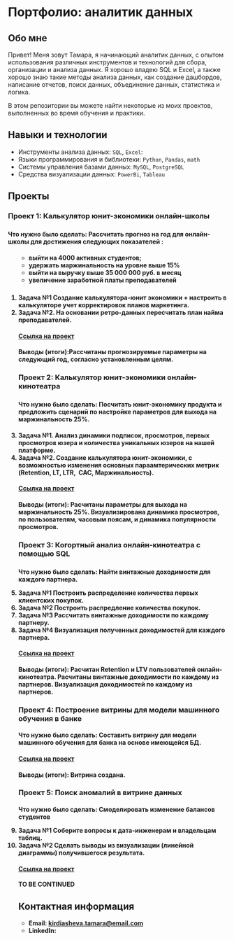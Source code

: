 # Портфолио: аналитик данных

## Обо мне  

Привет! Меня зовут Тамара, я начинающий аналитик данных, с опытом использования различных инструментов и технологий для сбора, организации и анализа данных. 
Я хорошо владею SQL и Excel, а также хорошо знаю такие методы анализа данных, как создание дашбордов, написание отчетов, поиск данных, объединение данных, статистика и логика.

В этом репозитории вы можете найти некоторые из моих проектов, выполненных во время обучения и практики.
<br>

## Навыки и технологии
- Инструменты анализа данных: ``SQL``, ``Excel``: 
- Языки программирования и библиотеки: ``Python``, ``Pandas``, ``math`` 
- Системы управления базами данных: ``MySQL``, ``PostgreSQL``
- Средства визуализации данных: ``PowerBi``, ``Tableau``


## Проекты

<p><h3> Проект 1: Калькулятор юнит-экономики онлайн-школы<h3></p> 
<p><h4> Что нужно было сделать: Рассчитать прогноз на год для онлайн-школы для достижения следующих показателей :<h4><p>
<ol>
<ul>
<li> выйти на 4000 активных студентов;</li>
<li> удержать маржинальность на уровне выше 15%</li>
<li> выйти на выручку выше 35 000 000 руб. в месяц</li>
<li> увеличение заработной платы преподавателей</li><h5></ul>
<p> 
<li>Задача №1 Создание калькулятора-юнит экономики + настроить в калькуляторе учет корректировок планов маркетинга.</li>  
<li>Задача №2. На основании ретро-данных пересчитать план найма преподавателей.</li>
</p>
<p>
<h4><a href="https://docs.google.com/spreadsheets/d/1PPoHrwe7GlqwvhfOBg4l-c8zc4Qhu9loflr3Sffcrck/edit?usp=sharing">Ссылка на проект</a><h4>
 
<p><h4>Выводы (итоги):Рассчитаны прогнозируемые параметры на следующий год, согласно установленным целям.<h4><p> 

<p><h3> Проект 2: Калькулятор юнит-экономики онлайн-кинотеатра<h3></p>
<p><h4> Что нужно было сделать: Посчитать юнит-экономику продукта и предложить сценарий по настройке параметров для выхода на маржинальность 25%.<h4><p>
<p>
<li>Задача №1. Анализ динамики подписок, просмотров, первых просмотров юзера и количества уникальных юзеров на нашей платформе.</li>
<li>Задача №2. Создание калькулятора юнит-экономики, с возможностью изменения основных параамтерических метрик (Retention, LT,  LTR,  CAC, Маржинальность).</li>
</p>
<p>
<h4><a href="https://docs.google.com/presentation/d/11yttH-shCBfGj7MqeJ2MImUGV2p-4RL8/edit?usp=sharing&ouid=100628878406929974425&rtpof=true&sd=true">Ссылка на проект<h4></a>
 
<p><h4>Выводы (итоги): Расчитаны параметры для выхода на маржинальность 25%. Визуализирована динамика просмотров, по пользователям, часовым поясам, и динамика популярности просмотров.<h4></p>

<p><h3> Проект 3: Когортный анализ онлайн-кинотеатра с помощью SQL<h3></p>
<p><h4> Что нужно было сделать: Найти винтажные доходимости для каждого партнера.<p>
<p>
<li>Задача №1 Построить распределение количества первых клиентских покупок.</li>
<li>Задача №2 Построить распредление количества покупок.</li>
<li>Задача №3 Рассчитать винтажные доходимости по каждому партнеру.</li>
<li>Задача №4 Визуализация полученных доходимостей для каждого партнера.</li>
</p>
<p>
<h4><a href="https://docs.google.com/spreadsheets/d/1-8B0LTyAIs12K9LL9S2Gp4WF5TBMNAbi/edit?usp=sharing&ouid=100628878406929974425&rtpof=true&sd=true" >Ссылка на проект</h4></a>

<p><h4>Выводы (итоги): Расчитан Retention и LTV пользователей онлайн-кинотеатра. Расчитаны винтажные доходимости по каждому из партнеров. Визуализация доходимостей по каждому из партнеров.<h4></p>

<p><h3> Проект 4: Построение витрины для модели машинного обучения в банке </p>
<p><h4> Что нужно было сделать: Cоставить витрину для модели машинного обучения для банка на основе имеющейся БД.<h4></p>
 
<h4><a href="https://docs.google.com/spreadsheets/d/1OxlCwOC1IchLd9FARaD4arCrzy81TdVr/edit?usp=sharing&ouid=100628878406929974425&rtpof=true&sd=true">Ссылка на проект</h4></a>
<p><h4>Выводы (итоги): Витрина создана. <p><h4>

<p><h3> Проект 5: Поиск аномалий в витрине данных </p>
<p><h4> Что нужно было сделать: Смоделировать изменение балансов студентов<p>
<p>
<li>Задача №1 Соберите вопросы к дата-инженерам и владельцам таблиц.</li>
<li>Задача №2 Сделать выводы из визуализации (линейной диаграммы) получившегося результата.</li>

<h4><a href="https://docs.google.com/spreadsheets/d/1rwL-xNVorFwVVjDHx6kqrNxbSVA7rd9r/edit?usp=sharing&ouid=100628878406929974425&rtpof=true&sd=true">Ссылка на проект</h4></a>
 
<p> TO BE CONTINUED 

## Контактная информация
- Email: kirdiasheva.tamara@email.com
- LinkedIn:

